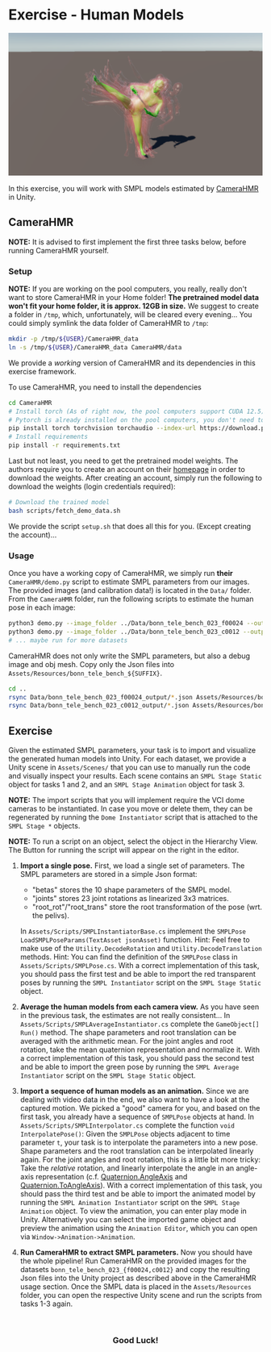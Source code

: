 # Exercise - Human Models

![teaser](./Teaser.png)


In this exercise, you will work with SMPL models estimated by [CameraHMR](https://camerahmr.is.tue.mpg.de/) in Unity.

## CameraHMR

**NOTE:** It is advised to first implement the first three tasks below, before running CameraHMR yourself.

### Setup

**NOTE:** If you are working on the pool computers, you really, really don't want to store CameraHMR in your Home folder!
**The pretrained model data won't fit your home folder, it is approx. 12GB in size.**
We suggest to create a folder in `/tmp`, which, unfortunately, will be cleared every evening...
You could simply symlink the data folder of CameraHMR to `/tmp`:

```sh
mkdir -p /tmp/${USER}/CameraHMR_data
ln -s /tmp/${USER}/CameraHMR_data CameraHMR/data
```

We provide a *working* version of CameraHMR and its dependencies in this exercise framework.

To use CameraHMR, you need to install the dependencies

```sh
cd CameraHMR
# Install torch (As of right now, the pool computers support CUDA 12.5)
# Pytorch is already installed on the pool computers, you don't need to run this!
pip install torch torchvision torchaudio --index-url https://download.pytorch.org/whl/cu124
# Install requirements
pip install -r requirements.txt
```

Last but not least, you need to get the pretrained model weights.
The authors require you to create an account on their [homepage](https://camerahmr.is.tue.mpg.de/register.php) in order to download the weights.
After creating an account, simply run the following to download the weights (login credentials required):

```sh
# Download the trained model
bash scripts/fetch_demo_data.sh
```

We provide the script `setup.sh` that does all this for you. (Except creating the account)...


### Usage

Once you have a working copy of CameraHMR, we simply run **their** `CameraHMR/demo.py` script to estimate SMPL parameters from our images.
The provided images (and calibration data!) is located in the `Data/` folder.
From the `CameraHMR` folder, run the following scripts to estimate the human pose in each image:

```sh
python3 demo.py --image_folder ../Data/bonn_tele_bench_023_f00024 --output_folder ../Data/bonn_tele_bench_023_f00024_output
python3 demo.py --image_folder ../Data/bonn_tele_bench_023_c0012 --output_folder ../Data/bonn_tele_bench_023_c0012_output
# ... maybe run for more datasets
```
CameraHMR does not only write the SMPL parameters, but also a debug image and obj mesh.
Copy only the Json files into `Assets/Resources/bonn_tele_bench_${SUFFIX}`.

```sh
cd ..
rsync Data/bonn_tele_bench_023_f00024_output/*.json Assets/Resources/bonn_tele_bench_023_f00024
rsync Data/bonn_tele_bench_023_c0012_output/*.json Assets/Resources/bonn_tele_bench_023_c0012
```


## Exercise

Given the estimated SMPL parameters, your task is to import and visualize the generated human models into Unity.
For each dataset, we provide a Unity scene in `Assets/Scenes/` that you can use to manually run the code and  visually inspect your results.
Each scene contains an `SMPL Stage Static` object for tasks 1 and 2, and an `SMPL Stage Animation` object for task 3.

**NOTE:** The import scripts that you will implement require the VCI dome cameras to be instantiated.
In case you move or delete them, they can be regenerated by running the `Dome Instantiator` script that is attached to the `SMPL Stage *` objects.

**NOTE:** To run a script on an object, select the object in the Hierarchy View. The Button for running the script will appear on the right in the editor.


1. **Import a single pose.**
    First, we load a single set of parameters. The SMPL parameters are stored in a simple Json format:

    - "betas" stores the 10 shape parameters of the SMPL model.
    - "joints" stores 23 joint rotations as linearized 3x3 matrices.
    - "root_rot"/"root_trans" store the root transformation of the pose (wrt. the pelivs).

    In `Assets/Scripts/SMPLInstantiatorBase.cs` implement the `SMPLPose LoadSMPLPoseParams(TextAsset jsonAsset)` function.
    Hint: Feel free to make use of the `Utility.DecodeRotation` and `Utility.DecodeTranslation` methods.
    Hint: You can find the definition of the `SMPLPose` class in `Assets/Scripts/SMPLPose.cs`.
    With a correct implementation of this task, you should pass the first test and be able to import the red transparent poses by running the `SMPL Instantiator` script on the `SMPL Stage Static` object.

2. **Average the human models from each camera view.**
    As you have seen in the previous task, the estimates are not really consistent...
    In `Assets/Scripts/SMPLAverageInstantiator.cs` complete the `GameObject[] Run()` method.
    The shape parameters and root translation can be averaged with the arithmetic mean.
    For the joint angles and root rotation, take the mean quaternion representation and normalize it.
    With a correct implementation of this task, you should pass the second test and be able to import the green pose by running the `SMPL Average Instantiator` script on the `SMPL Stage Static` object.

3. **Import a sequence of human models as an animation.**
    Since we are dealing with video data in the end, we also want to have a look at the captured motion.
    We picked a "good" camera for you, and based on the first task, you already have a sequence of `SMPLPose` objects at hand.
    In `Assets/Scripts/SMPLInterpolator.cs` complete the function `void InterpolatePose()`:
    Given the `SMPLPose` objects adjacent to time parameter `t`, your task is to interpolate the parameters into a new pose.
    Shape parameters and the root translation can be interpolated linearly again.
    For the joint angles and root rotation, this is a little bit more tricky:
    Take the *relative* rotation, and linearly interpolate the angle in an angle-axis representation (c.f. [Quaternion.AngleAxis](https://docs.unity3d.com/6000.1/Documentation/ScriptReference/Quaternion.AngleAxis.html) and [Quaternion.ToAngleAxis](https://docs.unity3d.com/6000.1/Documentation/ScriptReference/Quaternion.ToAngleAxis.html)).
    With a correct implementation of this task, you should pass the third test and be able to import the animated model by running the `SMPL Animation Instantiator` script on the `SMPL Stage Animation` object.
    To view the animation, you can enter play mode in Unity.
    Alternatively you can select the imported game object and preview the animation using the `Animation Editor`, which you can open via `Window->Animation->Animation`.

4. **Run CameraHMR to extract SMPL parameters.**
    Now you should have the whole pipeline!
    Run CameraHMR on the provided images for the datasets `bonn_tele_bench_023_{f00024,c0012}` and copy the resulting Json files into the Unity project as described above in the CameraHMR usage section.
    Once the SMPL data is placed in the `Assets/Resources` folder, you can open the respective Unity scene and run the scripts from tasks 1-3 again.


<br/>
<center><h3>Good Luck!</h3></center>
